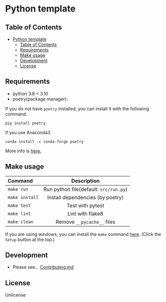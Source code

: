 # Python template

## Table of Contents

<!-- TOC depthFrom:2 -->

- [Python template](#python-template)
  - [Table of Contents](#table-of-contents)
  - [Requirements](#requirements)
  - [Make usage](#make-usage)
  - [Development](#development)
  - [License](#license)

<!-- /TOC -->

## Requirements

- python 3.8 &lt; 3.10
- poetry(package manager):

If you do not have `poetry` installed, you can install it with the following command.

```shell
pip install poetry
```

if you use Anaconda3

```shell
conda install -c conda-forge poetry
```

More info is [here.](https://raw.githubusercontent.com/python-poetry/poetry/master/install)

## Make usage

| Command        |               Description              |
| :------------- | :------------------------------------: |
| `make run`     | Run python file(default: `src/run.py`) |
| `make install` |    Install dependencies (by poetry)    |
| `make test`    |            Test with pytest            |
| `make lint`    |            Lint with flake8            |
| `make clean`   |       Remove `__pycache__` files       |

If you are using windows, you can install the `make` command [here](http://gnuwin32.sourceforge.net/packages/make.htm).
(Click the `Setup` button at the top.)

## Development

- Please see... [Contributing.md](.github\CONTRIBUTING.md)

## License

Unlicense
